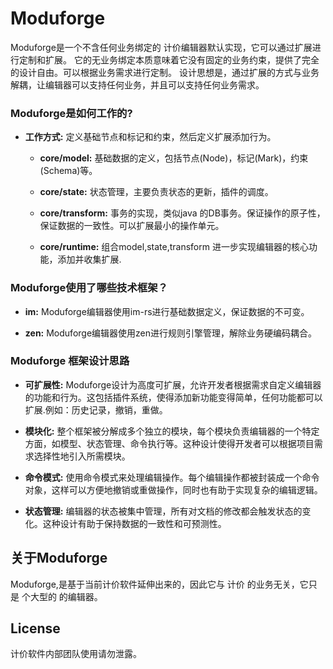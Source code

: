 # Moduforge

Moduforge是一个不含任何业务绑定的 计价编辑器默认实现，它可以通过扩展进行定制和扩展。 它的无业务绑定本质意味着它没有固定的业务约束，提供了完全的设计自由。可以根据业务需求进行定制。 设计思想是，通过扩展的方式与业务解耦，让编辑器可以支持任何业务，并且可以支持任何业务需求。

### Moduforge是如何工作的?

- **工作方式:** 定义基础节点和标记和约束，然后定义扩展添加行为。

  - **core/model:** 基础数据的定义，包括节点(Node)，标记(Mark)，约束(Schema)等。

  - **core/state:** 状态管理，主要负责状态的更新，插件的调度。

  - **core/transform:** 事务的实现，类似java 的DB事务。保证操作的原子性，保证数据的一致性。可以扩展最小的操作单元。

  - **core/runtime:** 组合model,state,transform 进一步实现编辑器的核心功能，添加并收集扩展.

### Moduforge使用了哪些技术框架？

- **im:**  Moduforge编辑器使用im-rs进行基础数据定义，保证数据的不可变。

- **zen:** Moduforge编辑器使用zen进行规则引擎管理，解除业务硬编码耦合。

### Moduforge 框架设计思路

- **可扩展性:** Moduforge设计为高度可扩展，允许开发者根据需求自定义编辑器的功能和行为。这包括插件系统，使得添加新功能变得简单，任何功能都可以扩展.例如：历史记录，撤销，重做。

- **模块化:** 整个框架被分解成多个独立的模块，每个模块负责编辑器的一个特定方面，如模型、状态管理、命令执行等。这种设计使得开发者可以根据项目需求选择性地引入所需模块。

- **命令模式:** 使用命令模式来处理编辑操作。每个编辑操作都被封装成一个命令对象，这样可以方便地撤销或重做操作，同时也有助于实现复杂的编辑逻辑。

- **状态管理:** 编辑器的状态被集中管理，所有对文档的修改都会触发状态的变化。这种设计有助于保持数据的一致性和可预测性。

## 关于Moduforge

Moduforge,是基于当前计价软件延伸出来的，因此它与 计价 的业务无关，它只是 个大型的 的编辑器。

## License

计价软件内部团队使用请勿泄露。
